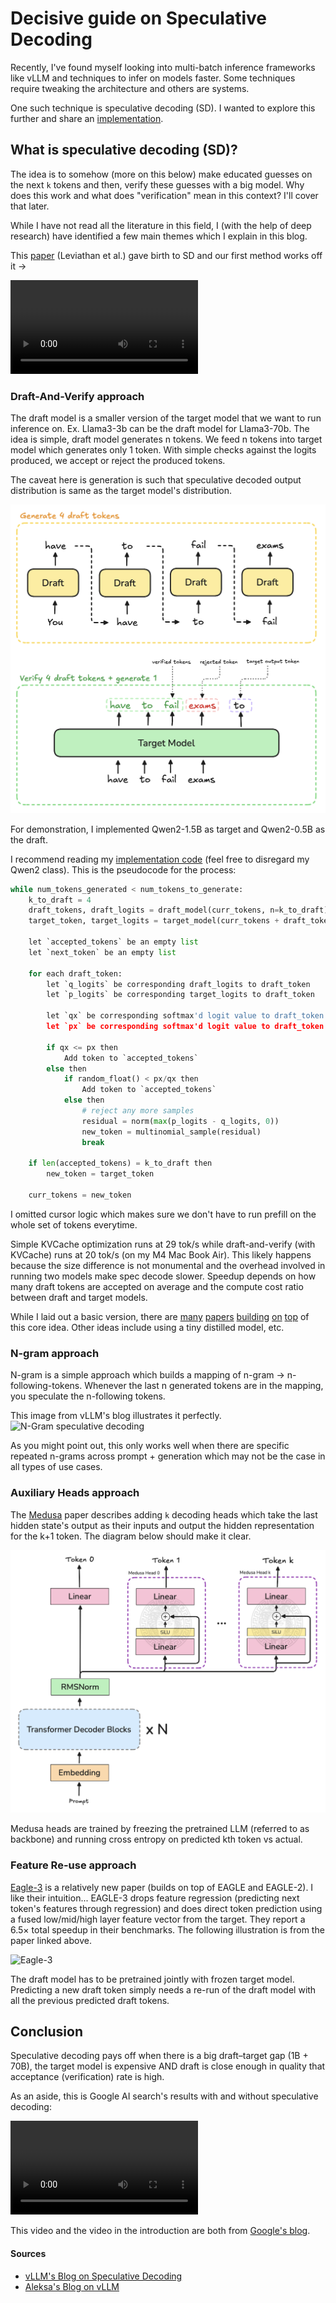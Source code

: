# Decisive guide on Speculative Decoding

Recently, I've found myself looking into multi-batch inference frameworks like vLLM and techniques to infer on models faster. Some techniques require tweaking the architecture and others are systems.

One such technique is speculative decoding (SD). I wanted to explore this further and share an [implementation](https://github.com/omkaark/speculative-decoding/blob/8c4b9c820bd0e6971d3bd3617f3d27c17e0d4400/qwen-draft-and-verify.py#L169).

## What is speculative decoding (SD)?

The idea is to somehow (more on this below) make educated guesses on the next `k` tokens and then, verify these guesses with a big model. Why does this work and what does "verification" mean in this context? I'll cover that later.

While I have not read all the literature in this field, I (with the help of deep research) have identified a few main themes which I explain in this blog.

This [paper](https://arxiv.org/pdf/2211.17192) (Leviathan et al.) gave birth to SD and our first method works off it ->

![Google's Speculative Decoding Illustration](https://storage.googleapis.com/gweb-research2023-media/media/SpeculativeDecoding-1-Illustration.mp4)

### Draft-And-Verify approach
The draft model is a smaller version of the target model that we want to run inference on. Ex. Llama3-3b can be the draft model for Llama3-70b. The idea is simple, draft model generates n tokens. We feed n tokens into target model which generates only 1 token. With simple checks against the logits produced, we accept or reject the produced tokens.

The caveat here is generation is such that speculative decoded output distribution is same as the target model's distribution.

![Speculative decoding diagram: generate 4 draft tokens, verify with target model, accept or reject tokens](https://raw.githubusercontent.com/omkaark/omkaark.github.io/refs/heads/main/public/7-spec-decode/draft-and-verify.png?raw=true)

For demonstration, I implemented Qwen2-1.5B as target and Qwen2-0.5B as the draft. 

I recommend reading my [implementation code](https://github.com/omkaark/speculative-decoding/blob/8c4b9c820bd0e6971d3bd3617f3d27c17e0d4400/qwen-draft-and-verify.py#L169) (feel free to disregard my Qwen2 class). This is the pseudocode for the process:
```python
while num_tokens_generated < num_tokens_to_generate:
    k_to_draft = 4
    draft_tokens, draft_logits = draft_model(curr_tokens, n=k_to_draft)
    target_token, target_logits = target_model(curr_tokens + draft_tokens, n=1)

    let `accepted_tokens` be an empty list
    let `next_token` be an empty list

    for each draft_token:
        let `q_logits` be corresponding draft_logits to draft_token
        let `p_logits` be corresponding target_logits to draft_token

        let `qx` be corresponding softmax'd logit value to draft_token from q_logits
        let `px` be corresponding softmax'd logit value to draft_token from p_logits

        if qx <= px then
            Add token to `accepted_tokens`
        else then
            if random_float() < px/qx then
                Add token to `accepted_tokens`
            else then
                # reject any more samples
                residual = norm(max(p_logits - q_logits, 0))
                new_token = multinomial_sample(residual)
                break
    
    if len(accepted_tokens) = k_to_draft then
        new_token = target_token
    
    curr_tokens = new_token
```

I omitted cursor logic which makes sure we don't have to run prefill on the whole set of tokens everytime.

Simple KVCache optimization runs at 29 tok/s while draft-and-verify (with KVCache) runs at 20 tok/s (on my M4 Mac Book Air). This likely happens because the size difference is not monumental and the overhead involved in running two models make spec decode slower. Speedup depends on how many draft tokens are accepted on average and the compute cost ratio between draft and target models.

While I laid out a basic version, there are [many](https://arxiv.org/abs/2211.17192?utm_source=chatgpt.com) [papers](https://arxiv.org/abs/2308.04623?utm_source=chatgpt.com) [building](https://arxiv.org/abs/2305.09781?utm_source=chatgpt.com) [on](https://arxiv.org/abs/2310.08461?utm_source=chatgpt.com) [top](https://arxiv.org/abs/2310.07177?utm_source=chatgpt.com) of this core idea. Other ideas include using a tiny distilled model, etc.

### N-gram approach
N-gram is a simple approach which builds a mapping of n-gram -> n-following-tokens. Whenever the last n generated tokens are in the mapping, you speculate the n-following tokens.

This image from vLLM's blog illustrates it perfectly.
![N-Gram speculative decoding](https://blog.vllm.ai/assets/figures/spec-decode/figure3.png)

As you might point out, this only works well when there are specific repeated n-grams across prompt + generation which may not be the case in all types of use cases.

### Auxiliary Heads approach
The [Medusa](https://arxiv.org/pdf/2401.10774) paper describes adding `k` decoding heads which take the last hidden state's output as their inputs and output the hidden representation for the k+1 token. The diagram below should make it clear.

![Medusa decoding architecture with multiple linear heads predicting tokens in parallel from transformer outputs](https://raw.githubusercontent.com/omkaark/omkaark.github.io/refs/heads/main/public/7-spec-decode/medusa.png?verify=True)

Medusa heads are trained by freezing the pretrained LLM (referred to as backbone) and running cross entropy on predicted kth token vs actual.

### Feature Re-use approach
[Eagle-3](https://arxiv.org/html/2503.01840v1?utm_source=chatgpt.com) is a relatively new paper (builds on top of EAGLE and EAGLE-2). I like their intuition... EAGLE-3 drops feature regression (predicting next token's features through regression) and does direct token prediction using a fused low/mid/high layer feature vector from the target. They report a 6.5× total speedup in their benchmarks. The following illustration is from the paper linked above.

![Eagle-3](https://arxiv.org/html/2503.01840v1/x7.png)

The draft model has to be pretrained jointly with frozen target model. Predicting a new draft token simply needs a re-run of the draft model with all the previous predicted draft tokens.

## Conclusion

Speculative decoding pays off when there is a big draft–target gap (1B + 70B), the target model is expensive AND draft is close enough in quality that acceptance (verification) rate is high.

As an aside, this is Google AI search's results with and without speculative decoding:

![AI Search Results](https://storage.googleapis.com/gweb-research2023-media/media/SpeculativeDecoding-0-AIO.mp4)

This video and the video in the introduction are both from [Google's blog](https://research.google/blog/looking-back-at-speculative-decoding/).

#### Sources
- [vLLM's Blog on Speculative Decoding](https://blog.vllm.ai/2024/10/17/spec-decode.html?utm_source=chatgpt.com)
- [Aleksa's Blog on vLLM](https://www.aleksagordic.com/blog/vllm)